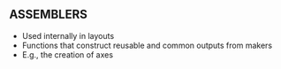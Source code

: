 ## ASSEMBLERS

* Used internally in layouts
* Functions that construct reusable and common outputs from makers
* E.g., the creation of axes